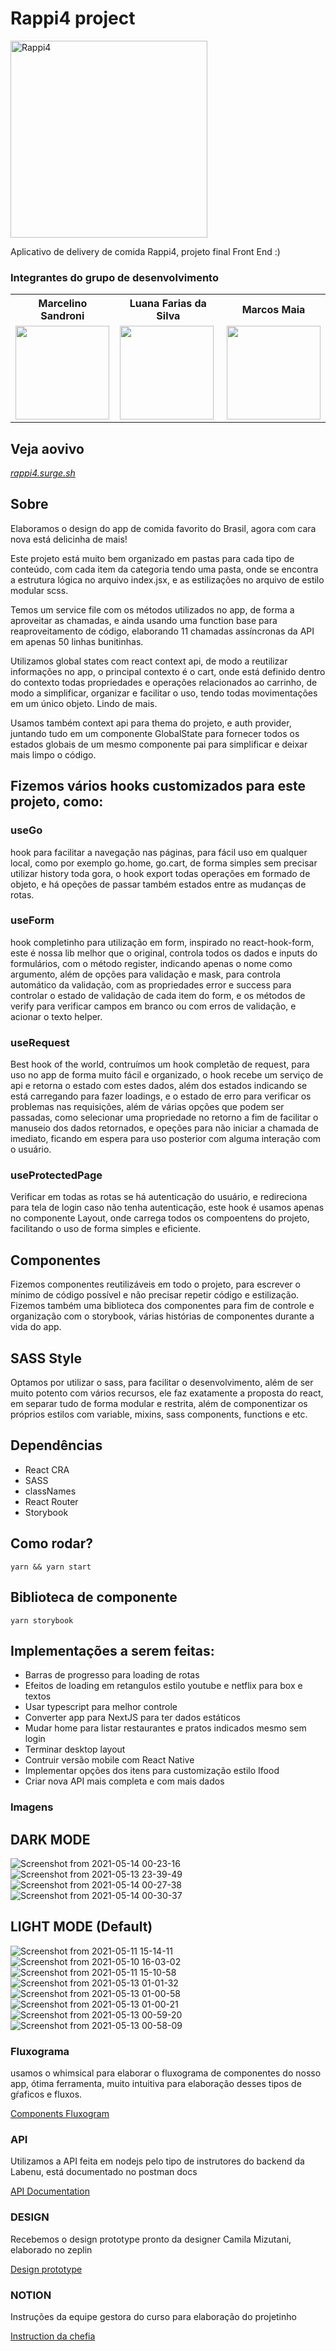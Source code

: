 

# Rappi4 project


<img width="315" alt="Rappi4" src="https://user-images.githubusercontent.com/7757352/118077104-dc216680-b389-11eb-8017-2991f90bf9d5.png">


Aplicativo de delivery de comida Rappi4, projeto final Front End :)

### Integrantes do grupo de desenvolvimento
<table>
  <tr>
    <th>Marcelino Sandroni</th>
        <th>Luana Farias da Silva</th>
        <th>Marcos Maia</th>
  </tr>
  <tr>
    <td>
  <img width='150px' height='150px' src='https://avatars.githubusercontent.com/u/7757352?v=4' >
    </td>
        <td>
  <img width='150px' height='150px' src='https://avatars.githubusercontent.com/u/75901276?v=4' >
    </td>
        <td>
  <img width='150px' height='150px' src='https://avatars.githubusercontent.com/u/30267119?v=4' >
    </td>
  </tr>
<table>

## Veja aovivo
*[rappi4.surge.sh](http://rappi4.surge.sh/)*

## Sobre
Elaboramos o design do app de comida favorito do Brasil, agora com cara nova está delicinha de mais!

Este projeto está muito bem organizado em pastas para cada tipo de conteúdo, com cada item da categoria tendo uma pasta, onde se encontra a estrutura lógica no arquivo index.jsx, e as estilizações no arquivo de estilo modular scss.

Temos um service file com os métodos utilizados no app, de forma a aproveitar as chamadas, e ainda usando uma function base para reaproveitamento de código, elaborando 11 chamadas assíncronas da API em apenas 50 linhas bunitinhas.

Utilizamos global states com react context api, de modo a reutilizar informações no app, o principal contexto é o cart, onde está definido dentro do contexto todas propriedades e operações relacionados ao carrinho, de modo a simplificar, organizar e facilitar o uso, tendo todas movimentações em um único objeto. Lindo de mais.

Usamos também context api para thema do projeto, e auth provider, juntando tudo em um componente GlobalState para fornecer todos os estados globais de um mesmo componente pai para simplificar e deixar mais limpo o código.

## Fizemos vários hooks customizados para este projeto, como:

### useGo
hook para facilitar a navegação nas páginas, para fácil uso em qualquer local, como por exemplo go.home, go.cart, de forma simples sem precisar utilizar history toda gora, o hook export todas operações em formado de objeto, e há opeções de passar também estados entre as mudanças de rotas.

### useForm
hook completinho para utilização em form, inspirado no react-hook-form, este é nossa lib melhor que o original, controla todos os dados e inputs do formulários, com o método register, indicando apenas o nome como argumento, além de opções para validação e mask, para controla automático da validação, com as propriedades error e success para controlar o estado de validação de cada item do form, e os métodos de verify para verificar campos em branco ou com erros de validação, e acionar o texto helper.

### useRequest
Best hook of the world, contruímos um hook completão de request, para uso no app de forma muito fácil e organizado, o hook recebe um serviço de api e retorna o estado com estes dados, além dos estados indicando se está carregando para fazer loadings, e o estado de erro para verificar os problemas nas requisições, além de várias opções que podem ser passadas, como selecionar uma propriedade no retorno a fim de facilitar o manuseio dos dados retornados, e opeções para não iniciar a chamada de imediato, ficando em espera para uso posterior com alguma interação com o usuário.

### useProtectedPage
Verificar em todas as rotas se há autenticação do usuário, e redireciona para tela de login caso não tenha autenticação, este hook é usamos apenas no componente Layout, onde carrega todos os compoentens do projeto, facilitando o uso de forma simples e eficiente.

## Componentes
Fizemos componentes reutilizáveis em todo o projeto, para escrever o mínimo de código possível e não precisar repetir código e estilização.
Fizemos também uma biblioteca dos componentes para fim de controle e organização com o storybook, várias histórias de componentes durante a vida do app.

## SASS Style
Optamos por utilizar o sass, para facilitar o desenvolvimento, além de ser muito potento com vários recursos, ele faz exatamente a proposta do react, em separar tudo de forma modular e restrita, além de componentizar os próprios estilos com variable, mixins, sass components, functions e etc.


## Dependências
* React CRA
* SASS
* classNames
* React Router
* Storybook

## Como rodar?
`
yarn && yarn start
`

## Biblioteca de componente
`
yarn storybook
`

## Implementações a serem feitas:
* Barras de progresso para loading de rotas
* Efeitos de loading em retangulos estilo youtube e netflix para box e textos
* Usar typescript para melhor controle
* Converter app para NextJS para ter dados estáticos
* Mudar home para listar restaurantes e pratos indicados mesmo sem login
* Terminar desktop layout
* Contruir versão mobile com React Native
* Implementar opções dos itens para customização estilo Ifood
* Criar nova API mais completa e com mais dados



### Imagens

## DARK MODE

![Screenshot from 2021-05-14 00-23-16](https://user-images.githubusercontent.com/7757352/118217187-549c2c00-b44b-11eb-9f1a-d0e63b1f4dee.png)
![Screenshot from 2021-05-13 23-39-49](https://user-images.githubusercontent.com/7757352/118217161-48b06a00-b44b-11eb-8bdb-c4bdf65c4e75.png)
![Screenshot from 2021-05-14 00-27-38](https://user-images.githubusercontent.com/7757352/118217200-5cf46700-b44b-11eb-95c1-563933776cfa.png)
![Screenshot from 2021-05-14 00-30-37](https://user-images.githubusercontent.com/7757352/118217343-a80e7a00-b44b-11eb-8f98-3fcc5597d4e5.png)

## LIGHT MODE (Default)
![Screenshot from 2021-05-11 15-14-11](https://user-images.githubusercontent.com/7757352/117864805-953d4f00-b26b-11eb-8035-360d8f4b1f26.png)
![Screenshot from 2021-05-10 16-03-02](https://user-images.githubusercontent.com/7757352/117711227-5646c500-b1a9-11eb-89de-848b8a96867e.png)
![Screenshot from 2021-05-11 15-10-58](https://user-images.githubusercontent.com/7757352/117864491-41326a80-b26b-11eb-9b8a-fd8ad07b03b3.png)
![Screenshot from 2021-05-13 01-01-32](https://user-images.githubusercontent.com/7757352/118075655-d70ee800-b386-11eb-82b4-f02059a30609.png)
![Screenshot from 2021-05-13 01-00-58](https://user-images.githubusercontent.com/7757352/118075660-da09d880-b386-11eb-8453-da53a2ebcfa4.png)
![Screenshot from 2021-05-13 01-00-21](https://user-images.githubusercontent.com/7757352/118075663-dd04c900-b386-11eb-971a-6f6b86d2b47a.png)
![Screenshot from 2021-05-13 00-59-20](https://user-images.githubusercontent.com/7757352/118075675-e3934080-b386-11eb-8214-b5b2bfa817be.png)
![Screenshot from 2021-05-13 00-58-09](https://user-images.githubusercontent.com/7757352/118075678-e68e3100-b386-11eb-8745-8312db87f6a3.png)



### Fluxograma
usamos o whimsical para elaborar o fluxograma de componentes do nosso app, ótima ferramenta, muito intuitiva para elaboração desses tipos de gŕaficos e fluxos.

[Components Fluxogram](https://whimsical.com/rappi4-SxyhiPA5g1Gr4ssthbCkxT)

### API
Utilizamos a API feita em nodejs pelo tipo de instrutores do backend da Labenu, está documentado no postman docs

[API Documentation](https://documenter.getpostman.com/view/7549981/SWTEdGtT#3203689e-ea05-466a-8a5a-8ebc6c5f271e)

### DESIGN
Recebemos o design prototype pronto da designer Camila Mizutani, elaborado no zeplin 

[Design prototype](https://app.zeplin.io/project/5dd5ae92669af1bc817c8359)

### NOTION
Instruções da equipe gestora do curso para elaboração do projetinho

[Instruction da chefia](https://www.notion.so/WFS13-Projeto-Final-do-Frontend-20ac39457b9344aab3863527a0032196)

